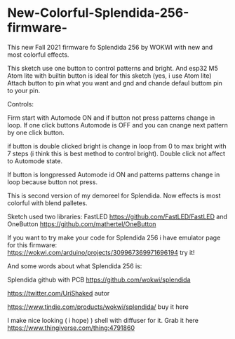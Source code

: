 # New-Colorful-Splendida-256-firmware-
This new Fall 2021 firmware fo Splendida 256 by WOKWI with new and most colorful effects.

This sketch use one button to control patterns and bright. And esp32 M5 Atom lite with builtin button is ideal for this sketch (yes, i use Atom lite)
Attach button to pin what you want and gnd and chande defaul buttom pin to your pin.

Controls: 

Firm start with Automode ON and if button not press patterns change in loop. If one click buttons Automode is OFF and you can cnange next pattern by one click button.

if button is double clicked bright is change in loop from 0 to max bright with 7 steps (i think this is best method to control bright). Double click not affect to Automode state.

If button is longpressed Automode id ON and patterns patterns change in loop because button not press.

This is second version of my demoreel for Splendida. Now effects is most colorful with blend palletes. 

Sketch used two libraries: FastLED https://github.com/FastLED/FastLED and OneButton https://github.com/mathertel/OneButton

If you want to try make your code for Splendida 256 i have emulator page for this firmware: https://wokwi.com/arduino/projects/309967369971696194 try it!

And some words about what Splendida 256 is:

Splendida github with PCB https://github.com/wokwi/splendida

https://twitter.com/UriShaked autor

https://www.tindie.com/products/wokwi/splendida/ buy it here

I make nice looking ( i hope) ) shell with diffuser for it. Grab it here https://www.thingiverse.com/thing:4791860   
